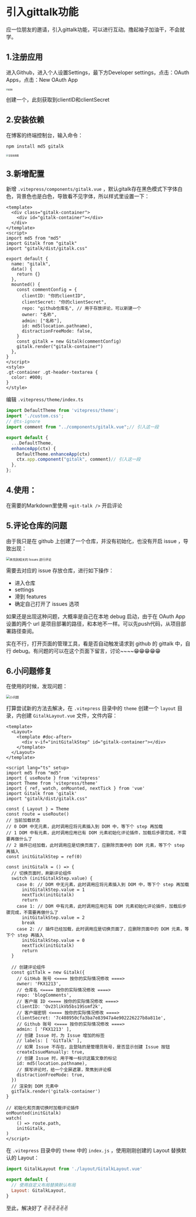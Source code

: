 # 引入gittalk功能

应一位朋友的邀请，引入gittalk功能，可以进行互动。撸起袖子加油干，不会就学。

## 1.注册应用

进入Github，进入个人设置Settings，最下方Developer settings，点击：OAuth Apps，点击：New OAuth App

<img src="./imgs/引入gittalk/img.png" alt="配置图" style="display: block; margin: 0 auto; zoom: 30%">

创建一个，此刻获取到clientID和clientSecret

## 2.安装依赖

在博客的终端控制台，输入命令：
```shell
npm install md5 gitalk
```
<img src="./imgs/引入gittalk/img_1.png" alt="安装依赖图" style="display: block; margin: 0 auto; zoom: 40%">

## 3.新增配置

新增 `.vitepress/components/gitalk.vue` ，默认gitalk存在黑色模式下字体白色，背景色也是白色，导致看不见字体，所以样式里设置一下：

```vue:line-numbers
<template>
  <div class="gitalk-container">
    <div id="gitalk-container"></div>
  </div>
</template>
<script>
import md5 from "md5"
import Gitalk from "gitalk"
import "gitalk/dist/gitalk.css"

export default {
  name: "gitalk",
  data() {
    return {}
  },
  mounted() {
    const commentConfig = {
      clientID: "你的clientID",
      clientSecret: "你的clientSecret",
      repo: "github仓库名", // 用于存放评论，可以新建一个
      owner: "名称",
      admin: ["名称"],
      id: md5(location.pathname),
      distractionFreeMode: false,
    }
    const gitalk = new Gitalk(commentConfig)
    gitalk.render("gitalk-container")
  },
}
</script>
<style>
.gt-container .gt-header-textarea {
  color: #000;
}
</style>
```

编辑 `.vitepress/theme/index.ts`

```ts
import DefaultTheme from 'vitepress/theme';
import './custom.css';
// @ts-ignore
import comment from "../components/gitalk.vue";// 引入这一段

export default {
  ...DefaultTheme,
  enhanceApp(ctx) {
    DefaultTheme.enhanceApp(ctx)
    ctx.app.component("gitalk", comment)// 引入这一段
  },
};
```

## 4.使用：

在需要的Markdown里使用 `<git-talk />` 开启评论

## 5.评论仓库的问题

由于我只是在 github 上创建了一个仓库，并没有初始化，也没有开启 issue ，导致出现：

<img src="./imgs/引入gittalk/img_2.png" alt="未找到相关的 Issues 进行评论" style="display: block; margin: 0 auto; zoom:60%">

需要去对应的 issue 存放仓库，进行如下操作：
- 进入仓库
- settings
- 滑到 features
- 确定自己打开了 issues 选项

如果还是出现这种问题，大概率是自己在本地 debug 启动，由于在 OAuth App 设置的两个 url 是项目部署的路径，和本地不一样。可以先push代码，从项目部署路径查阅。

实在不行，打开页面的管理工具，看是否自动触发请求到 github 的 gittalk 中，自行 debug。有问题的可以在这个页面下留言，讨论~~~~😁😁😁😁😁

## 6.小问题修复

在使用的时候，发现问题：

<img src="./imgs/引入gittalk/img_3.png" alt="小问题" style="display: block; margin: 0 auto; zoom:60%">

打算尝试新的方法去解决，在 `.vitepress` 目录中的 `theme` 创建一个 `layout` 目录，内创建 `GitalkLayout.vue` 文件，文件内容：

```vue:line-numbers
<template>
  <Layout>
    <template #doc-after>
      <div v-if="initGitalkStep" id="gitalk-container"></div>
    </template>
  </Layout>
</template>

<script lang="ts" setup>
import md5 from "md5"
import { useRoute } from 'vitepress'
import Theme from 'vitepress/theme'
import { ref, watch, onMounted, nextTick } from 'vue'
import Gitalk from 'gitalk'
import "gitalk/dist/gitalk.css"

const { Layout } = Theme
const route = useRoute()
// 当前加载状态
// 0 DOM 中无元素，此时调用应将元素插入到 DOM 中，等下个 step 再加载
// 1 DOM 中有元素，此时调用应用已有 DOM 元素初始化评论插件，加载后步骤完成，不需要再做什么了
// 2 插件已经加载，此时调用应是切换页面了，应删除页面中的 DOM 元素，等下个 step 再插入
const initGitalkStep = ref(0)

const initGitalk = () => {
  // 切换页面时，刷新评论组件
  switch (initGitalkStep.value) {
    case 0: // DOM 中无元素，此时调用应将元素插入到 DOM 中，等下个 step 再加载
      initGitalkStep.value = 1
      nextTick(initGitalk)
      return
    case 1: // DOM 中有元素，此时调用应用已有 DOM 元素初始化评论插件，加载后步骤完成，不需要再做什么了
      initGitalkStep.value = 2
      break
    case 2: // 插件已经加载，此时调用应是切换页面了，应删除页面中的 DOM 元素，等下个 step 再插入
      initGitalkStep.value = 0
      nextTick(initGitalk)
      return
  }

  // 创建评论组件
  const gitTalk = new Gitalk({
    // GitHub 账号 <==== 按你的实际情况修改 ====>
    owner: 'FKX1213',
    // 仓库名 <==== 按你的实际情况修改 ====>
    repo: 'blogComments',
    // 客户端 ID <==== 按你的实际情况修改 ====>
    clientID: 'Ov23likVb5bs19Ssmf2k',
    // 客户端密钥 <==== 按你的实际情况修改 ====>
    clientSecret: '7c408950cfa3ba7e83947a4e902226227b8a811e',
    // Github 账号 <==== 按你的实际情况修改 ====>
    admin: [ 'FKX1213' ],
    // 创建 Issue 时，为 Issue 增加的标签
    // labels: [ 'GitTalk' ],
    // 如果 Issue 不存在，且登陆的是管理员账号，是否显示创建 Issue 按钮
    createIssueManually: true,
    // 创建 Issue 时，用于唯一标识这篇文章的标记
    id: md5(location.pathname),
    // 撰写评论时，给一个全屏遮罩，聚焦到评论框
    distractionFreeMode: true,
  })
  // 渲染到 DOM 元素中
  gitTalk.render('gitalk-container')
}

// 初始化和页面切换时加载评论插件
onMounted(initGitalk)
watch(
    () => route.path,
    initGitalk,
)
</script>
```

在 `.vitepress` 目录中的 `theme` 中的 `index.js` ，使用刚刚创建的 Layout 替换默认的 Layout：

```js
import GitalkLayout from './layout/GitalkLayout.vue'

export default {
  // 使用自定义布局替换默认布局
  Layout: GitalkLayout,
}
```

至此，解决好了 ✌✌✌✌✌✌


<git-talk />